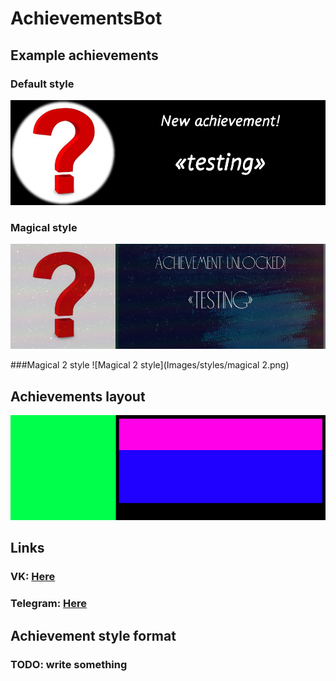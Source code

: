 # AchievementsBot

## Example achievements

### Default style
![Default style](Images/styles/default.png)

### Magical style
![Magical style](Images/styles/magical.png)

###Magical 2 style
![Magical 2 style](Images/styles/magical 2.png)

## Achievements layout
![Achievement layout](Images/styles/layout.png)

## Links
### VK: [Here](https://vk.com/achievebot)
### Telegram: [Here](https://t.me/dostizbot)

## Achievement style format
### TODO: write something
